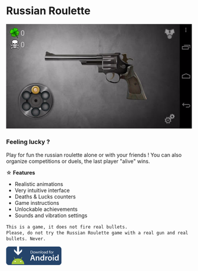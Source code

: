 # Russian Roulette

![Ecran principal](https://github.com/MDBSoftwares/russian-roulette/blob/master/screenshot_main.png)

### Feeling lucky ?

Play for fun the russian roulette alone or with your friends ! You can also organize competitions or duels, the last player "alive" wins. 

☆ **Features**
- Realistic animations
- Very intuitive interface
- Deaths & Lucks counters
- Game instructions
- Unlockable achievements
- Sounds and vibration settings

```
This is a game, it does not fire real bullets.
Please, do not try the Russian Roulette game with a real gun and real bullets. Never.
```

<a href="https://github.com/MDBSoftwares/russian-roulette/blob/master/russian-roulette-debug.apk?raw=true"><img src="https://github.com/MDBSoftwares/russian-roulette/blob/master/image_download.png" width="150"></a>
